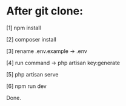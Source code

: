 # After git clone:
[1] npm install

[2] composer install

[3] rename .env.example -> .env

[4] run command -> php artisan key:generate

[5] php artisan serve

[6] npm run dev

Done.
